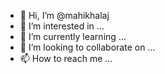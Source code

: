 - 👋 Hi, I’m @mahikhalaj
- 👀 I’m interested in ...
- 🌱 I’m currently learning ...
- 💞️ I’m looking to collaborate on ...
- 📫 How to reach me ...

<!---
mahikhalaj/mahikhalaj is a ✨ special ✨ repository because its `README.md` (this file) appears on your GitHub profile.
You can click the Preview link to take a look at your changes.
--->
